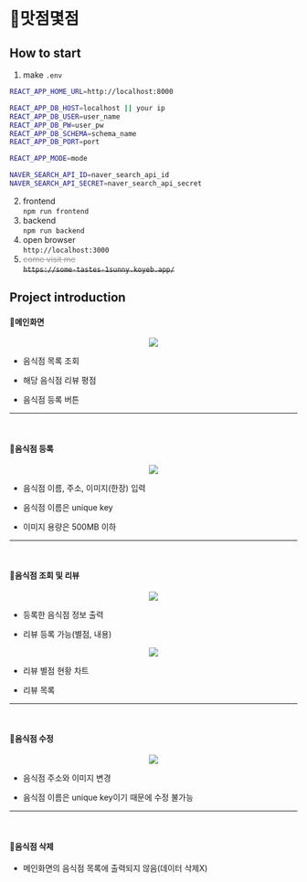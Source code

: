 # 🌝맛점몇점<br>

## How to start

1. make `.env`

```bash
REACT_APP_HOME_URL=http://localhost:8000

REACT_APP_DB_HOST=localhost || your ip
REACT_APP_DB_USER=user_name
REACT_APP_DB_PW=user_pw
REACT_APP_DB_SCHEMA=schema_name
REACT_APP_DB_PORT=port

REACT_APP_MODE=mode

NAVER_SEARCH_API_ID=naver_search_api_id
NAVER_SEARCH_API_SECRET=naver_search_api_secret
```

2. frontend<br>
   `npm run frontend`
3. backend<br>
   `npm run backend`
4. open browser<br>
   `http://localhost:3000`
5. <span style="color:#979797;">~~come visit me~~</span><br>
   ~~`https://some-tastes-1sunny.koyeb.app/`~~

<!-- <a href="https://some-tastes-1sunny.koyeb.app/">
  `https://some-tastes-1sunny.koyeb.app/`
</a> -->

## Project introduction

#### 📌메인화면

<p align="center">
  <img src="https://user-images.githubusercontent.com/55904021/209618000-48fdff14-1384-4179-a6d8-56abdcb558f6.png"/>
</p>

- 음식점 목록 조회

- 해당 음식점 리뷰 평점

- 음식점 등록 버튼

<hr/><br/>

#### 📌음식점 등록

<p align="center">
  <img src="https://user-images.githubusercontent.com/55904021/209618954-5cda8f0a-12c2-4d3d-90b3-98f13e002717.png"/>
</p>

- 음식점 이름, 주소, 이미지(한장) 입력

- 음식점 이름은 unique key

- 이미지 용량은 500MB 이하

<hr/><br/>

#### 📌음식점 조회 및 리뷰

<p align="center">
  <img src="https://user-images.githubusercontent.com/55904021/209619980-3d68027b-355b-4347-933e-6fe97a4680d1.png"/>
</p>

- 등록한 음식점 정보 출력

- 리뷰 등록 가능(별점, 내용)

<p align="center">
  <img src="https://user-images.githubusercontent.com/55904021/209620167-42514dd5-494e-426c-a7a7-770021a5e016.png"/>
</p>

- 리뷰 별점 현황 차트

- 리뷰 목록

<hr/><br/>

#### 📌음식점 수정

<p align="center">
  <img src="https://user-images.githubusercontent.com/55904021/209621394-de06cf68-b676-4422-90a0-68914078f6a1.png"/>
</p>

- 음식점 주소와 이미지 변경

- 음식점 이름은 unique key이기 때문에 수정 불가능

<hr/><br/>

#### 📌음식점 삭제

- 메인화면의 음식점 목록에 출력되지 않음(데이터 삭제X)

